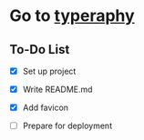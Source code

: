 # Go to [typeraphy](https://typeraphy.github.io)

## To-Do List
- [x] Set up project
- [x] Write README.md
- [x] Add favicon
- [ ] Prepare for deployment

